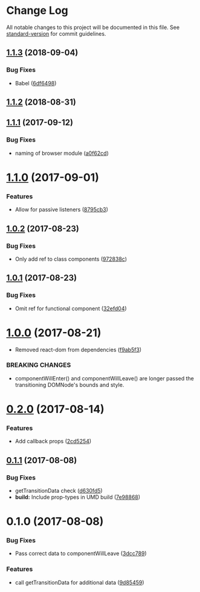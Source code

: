# Change Log

All notable changes to this project will be documented in this file. See [standard-version](https://github.com/conventional-changelog/standard-version) for commit guidelines.

<a name="1.1.3"></a>
## [1.1.3](https://github.com/onnovisser/react-connected-transition/compare/v1.1.2...v1.1.3) (2018-09-04)


### Bug Fixes

* Babel ([6df6498](https://github.com/onnovisser/react-connected-transition/commit/6df6498))



<a name="1.1.2"></a>
## [1.1.2](https://github.com/onnovisser/react-connected-transition/compare/v1.1.1...v1.1.2) (2018-08-31)



<a name="1.1.1"></a>
## [1.1.1](https://github.com/onnovisser/react-connected-transition/compare/v1.1.0...v1.1.1) (2017-09-12)


### Bug Fixes

* naming of browser module ([a0f62cd](https://github.com/onnovisser/react-connected-transition/commit/a0f62cd))



<a name="1.1.0"></a>
# [1.1.0](https://github.com/onnovisser/react-connected-transition/compare/v1.0.2...v1.1.0) (2017-09-01)


### Features

* Allow for passive listeners ([8795cb3](https://github.com/onnovisser/react-connected-transition/commit/8795cb3))



<a name="1.0.2"></a>
## [1.0.2](https://github.com/onnovisser/react-connected-transition/compare/v1.0.1...v1.0.2) (2017-08-23)


### Bug Fixes

* Only add ref to class components ([972838c](https://github.com/onnovisser/react-connected-transition/commit/972838c))



<a name="1.0.1"></a>
## [1.0.1](https://github.com/onnovisser/react-connected-transition/compare/v1.0.0...v1.0.1) (2017-08-23)


### Bug Fixes

* Omit ref for functional component ([32efd04](https://github.com/onnovisser/react-connected-transition/commit/32efd04))



<a name="1.0.0"></a>
# [1.0.0](https://github.com/onnovisser/react-connected-transition/compare/v0.2.0...v1.0.0) (2017-08-21)


* Removed react-dom from dependencies ([f9ab5f3](https://github.com/onnovisser/react-connected-transition/commit/f9ab5f3))


### BREAKING CHANGES

* componentWillEnter() and componentWillLeave() are longer passed the transitioning DOMNode's bounds and style.



<a name="0.2.0"></a>
# [0.2.0](https://github.com/onnovisser/react-connected-transition/compare/v0.1.1...v0.2.0) (2017-08-14)


### Features

* Add callback props ([2cd5254](https://github.com/onnovisser/react-connected-transition/commit/2cd5254))



<a name="0.1.1"></a>
## [0.1.1](https://github.com/onnovisser/react-connected-transition/compare/v0.1.0...v0.1.1) (2017-08-08)


### Bug Fixes

* getTransitionData check ([d630fd5](https://github.com/onnovisser/react-connected-transition/commit/d630fd5))
* **build:** Include prop-types in UMD build ([7e98868](https://github.com/onnovisser/react-connected-transition/commit/7e98868))



<a name="0.1.0"></a>
# 0.1.0 (2017-08-08)


### Bug Fixes

* Pass correct data to componentWillLeave ([3dcc789](https://github.com/onnovisser/react-connected-transition/commit/3dcc789))


### Features

* call getTransitionData for additional data ([9d85459](https://github.com/onnovisser/react-connected-transition/commit/9d85459))
